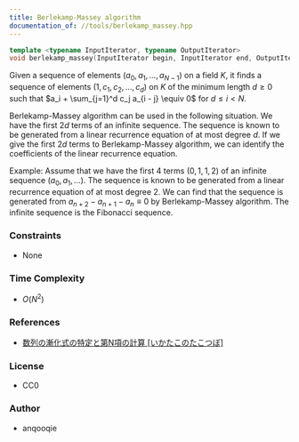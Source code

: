 ```yaml
---
title: Berlekamp-Massey algorithm
documentation_of: //tools/berlekamp_massey.hpp
---
```


```cpp
template <typename InputIterator, typename OutputIterator>
void berlekamp_massey(InputIterator begin, InputIterator end, OutputIterator result);
```

Given a sequence of elements $(a_0, a_1, \ldots, a_{N - 1})$ on a field $K$, it finds a sequence of elements $(1, c_1, c_2, \ldots, c_d)$ on $K$ of the minimum length $d \geq 0$ such that $a_i + \sum_{j=1}^d c_j a_{i - j} \equiv 0$ for $d \leq i < N$.

Berlekamp-Massey algorithm can be used in the following situation.
We have the first $2d$ terms of an infinite sequence.
The sequence is known to be generated from a linear recurrence equation of at most degree $d$.
If we give the first $2d$ terms to Berlekamp-Massey algorithm, we can identify the coefficients of the linear recurrence equation.

Example:
Assume that we have the first $4$ terms $(0, 1, 1, 2)$ of an infinite sequence $(a_0, a_1, \ldots)$.
The sequence is known to be generated from a linear recurrence equation of at most degree $2$.
We can find that the sequence is generated from $a_{n+2} - a_{n+1} - a_n \equiv 0$ by Berlekamp-Massey algorithm.
The infinite sequence is the Fibonacci sequence.

### Constraints
- None

### Time Complexity
- $O(N^2)$

### References
- [数列の漸化式の特定と第N項の計算    [いかたこのたこつぼ]](https://ikatakos.com/pot/programming_algorithm/number_theory/barlekamp_massey)

### License
- CC0

### Author
- anqooqie
